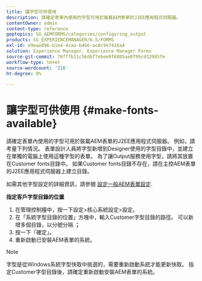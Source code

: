 ```yaml
---
title: 讓字型可供使用
description: 請確定表單內使用的字型可用於裝載AEM表單的J2EE應用程式伺服器。
contentOwner: admin
content-type: reference
geptopics: SG_AEMFORMS/categories/configuring_output
products: SG_EXPERIENCEMANAGER/6.5/FORMS
exl-id: e9eae896-b1e4-4caa-b466-ac8c9e7416a4
solution: Experience Manager, Experience Manager Forms
source-git-commit: 76fffb11c56dbf7ebee9f6805ae0799cd32985fe
workflow-type: tm+mt
source-wordcount: '216'
ht-degree: 0%

---
```


# 讓字型可供使用 {#make-fonts-available}

請確定表單內使用的字型可用於裝載AEM表單的J2EE應用程式伺服器。 例如，請考量下列情況。 表單設計人員將字型新增到Designer使用的字型目錄中，並建立在單獨的電腦上使用這種字型的表單。 為了讓Output服務使用字型，請將其放置在Customer fonts目錄中。 如果Customer fonts目錄不存在，請在主控AEM表單的J2EE應用程式伺服器上建立目錄。

如需其他字型設定的詳細資訊，請參閱 [設定一般AEM表單設定](/help/forms/using/admin-help/configure-general-aem-forms-settings.md#configure-general-aem-forms-settings).

**指定客戶字型目錄的位置**

1. 在管理控制檯中，按一下設定>核心系統設定>設定。
1. 在「系統字型目錄的位置」方塊中，輸入Customer字型目錄的路徑。 可以新增多個目錄，以分號分隔 **；**
1. 按一下「確定」。
1. 重新啟動已安裝AEM表單的系統。

>[!NOTE]
>
>字型是從Windows系統字型快取中挑選的，需要重新啟動系統才能更新快取。 指定Customer字型目錄後，請確定重新啟動安裝AEM表單的系統。
